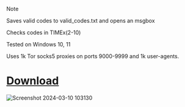 > [!NOTE]
> Saves valid codes to valid_codes.txt and opens an msgbox
>
> Checks codes in TIMEx(2-10)
> 
> Tested on Windows 10, 11
> 
> Uses 1k Tor socks5 proxies on ports 9000-9999 and 1k user-agents.
> 

# [Download](https://github.com/Bt08s/Discord-Nitro-Generator/archive/refs/heads/main.zip)

![Screenshot 2024-03-10 103130](https://github.com/Bt08s/Discord-Nitro-Generator/assets/68190921/f6a70b59-f9d6-425e-a30c-069da23dcde5)
